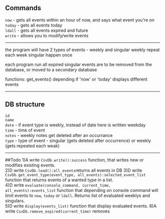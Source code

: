 ## Commands 

`now` - gets all events within an hour of now, and says what event you're on <br/>
`today` - gets all events today <br/>
`ldall` - gets all events expired and future <br/>
`write` - allows you to modify/write events <br/>

***

the program will have 2 types of events - weekly and singular
weekly repeat each week
singular happen once

each program run all expired singular events are to be removed from the database, or moved to a secondary database

functions:
get_events() depending if 'now' or 'today' displays different events

***

## DB structure
`id`<br/>
`name`<br/>
`date` - if event type is weekly, instead of date here is written weekday<br/>
`time` - time of event<br/>
`notes` - weekly notes get deleted after an occurrance<br/>
`type` - type of event - singular (gets deleted after occurrence) or weekly (gets repeated each weak)<br/>

***

##Todo
1)A write `CsvDb.write():success` function, that writes new or modifies existing events. <br/>
2)D write `CsvDb.load():all_events`returns all events in DB
3)D write `CsvDb.get_event_type(event_type, all_events):selected_event_list` function that returns events of a wanted type 
in a list. <br/>
4)D write `evaluate(console_command, current_time, all_events):events_list` function that depending on console command will limit events to `now`, `today` or
   `ldall`. Returns list of evaluated weeklys and singulars.<br/>
5)D write `display(events_list)` function that display evaluated events.
6)A write `CsvDb.remove_expired(current_time)` removes 